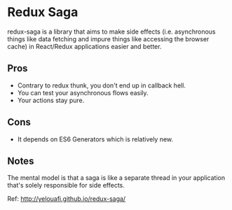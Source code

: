 # Redux Saga

redux-saga is a library that aims to make side effects (i.e. asynchronous things like data fetching and impure things like accessing the browser cache) in React/Redux applications easier and better.


## Pros

- Contrary to redux thunk, you don't end up in callback hell.
- You can test your asynchronous flows easily.
- Your actions stay pure.


## Cons

- It depends on ES6 Generators which is relatively new.


## Notes

The mental model is that a saga is like a separate thread in your application that's solely responsible for side effects.

Ref: http://yelouafi.github.io/redux-saga/
